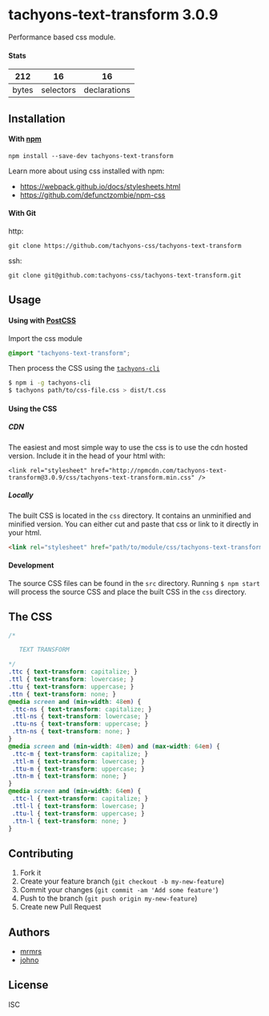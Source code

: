 # tachyons-text-transform 3.0.9

Performance based css module.

#### Stats

212 | 16 | 16
---|---|---
bytes | selectors | declarations

## Installation

#### With [npm](https://npmjs.com)

```
npm install --save-dev tachyons-text-transform
```

Learn more about using css installed with npm:
* https://webpack.github.io/docs/stylesheets.html
* https://github.com/defunctzombie/npm-css

#### With Git

http:
```
git clone https://github.com/tachyons-css/tachyons-text-transform
```

ssh:
```
git clone git@github.com:tachyons-css/tachyons-text-transform.git
```

## Usage

#### Using with [PostCSS](https://github.com/postcss/postcss)

Import the css module

```css
@import "tachyons-text-transform";
```

Then process the CSS using the [`tachyons-cli`](https://github.com/tachyons-css/tachyons-cli)

```sh
$ npm i -g tachyons-cli
$ tachyons path/to/css-file.css > dist/t.css
```

#### Using the CSS

##### CDN
The easiest and most simple way to use the css is to use the cdn hosted version. Include it in the head of your html with:

```
<link rel="stylesheet" href="http://npmcdn.com/tachyons-text-transform@3.0.9/css/tachyons-text-transform.min.css" />
```

##### Locally
The built CSS is located in the `css` directory. It contains an unminified and minified version.
You can either cut and paste that css or link to it directly in your html.

```html
<link rel="stylesheet" href="path/to/module/css/tachyons-text-transform">
```

#### Development

The source CSS files can be found in the `src` directory.
Running `$ npm start` will process the source CSS and place the built CSS in the `css` directory.

## The CSS

```css
/*

   TEXT TRANSFORM

*/
.ttc { text-transform: capitalize; }
.ttl { text-transform: lowercase; }
.ttu { text-transform: uppercase; }
.ttn { text-transform: none; }
@media screen and (min-width: 48em) {
 .ttc-ns { text-transform: capitalize; }
 .ttl-ns { text-transform: lowercase; }
 .ttu-ns { text-transform: uppercase; }
 .ttn-ns { text-transform: none; }
}
@media screen and (min-width: 48em) and (max-width: 64em) {
 .ttc-m { text-transform: capitalize; }
 .ttl-m { text-transform: lowercase; }
 .ttu-m { text-transform: uppercase; }
 .ttn-m { text-transform: none; }
}
@media screen and (min-width: 64em) {
 .ttc-l { text-transform: capitalize; }
 .ttl-l { text-transform: lowercase; }
 .ttu-l { text-transform: uppercase; }
 .ttn-l { text-transform: none; }
}
```

## Contributing

1. Fork it
2. Create your feature branch (`git checkout -b my-new-feature`)
3. Commit your changes (`git commit -am 'Add some feature'`)
4. Push to the branch (`git push origin my-new-feature`)
5. Create new Pull Request

## Authors

* [mrmrs](http://mrmrs.io)
* [johno](http://johnotander.com)

## License

ISC

